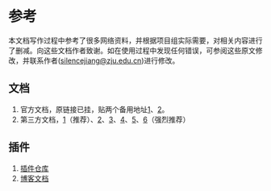 # 参考
本文档写作过程中参考了很多网络资料，并根据项目组实际需要，对相关内容进行了删减。向这些文档作者致谢。如在使用过程中发现任何错误，可参阅这些原文修改，并联系作者(silencejiang@zju.edu.cn)进行修改。

## 文档
1. 官方文档，原链接已挂，贴两个备用地址[1](https://chrisniael.gitbooks.io/gitbook-documentation/content/index.html)、[2](https://www.w3cschool.cn/gitbook/)。
2. 第三方文档，[1](https://www.mapull.com/gitbook/comscore/)（推荐）、[2](https://www.imooc.com/article/22889)、[3](https://www.cnblogs.com/levywang/p/13569619.html)、[4](https://www.modb.pro/db/552778)、[5](https://juejin.cn/post/6931225754264928269)、[6](https://snowdreams1006.github.io/)（强烈推荐）


## 插件
1. [插件仓库](https://www.npmjs.com/search?q=gitbook)
2. [博客文档](https://www.cnblogs.com/levywang/p/13569661.html)
